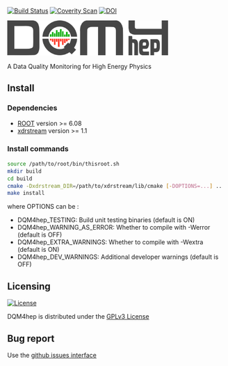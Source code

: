 [![Build Status](https://travis-ci.org/DQM4hep/dqm4hep.svg?branch=master)](https://travis-ci.org/DQM4hep/dqm4hep)
[![Coverity Scan](https://scan.coverity.com/projects/13354/badge.svg)](https://scan.coverity.com/projects/dqm4hep-dqm4hep)
[![DOI](https://zenodo.org/badge/49281419.svg)](https://zenodo.org/badge/latestdoi/49281419)


<img src="icons/logo/png/dqm4hep-logo_dark.png" height="80" width="370" /> 

A Data Quality Monitoring for High Energy Physics

## Install

### Dependencies

* [ROOT](http://root.cern.ch) version >= 6.08
* [xdrstream](https://github.com/dqm4hep/xdrstream) version >= 1.1

### Install commands

```bash
source /path/to/root/bin/thisroot.sh
mkdir build
cd build
cmake -Dxdrstream_DIR=/path/to/xdrstream/lib/cmake [-DOPTIONS=...] ..
make install
```

where OPTIONS can be :
- DQM4hep_TESTING: Build unit testing binaries (default is ON)
- DQM4hep_WARNING_AS_ERROR: Whether to compile with -Werror (default is OFF)
- DQM4hep_EXTRA_WARNINGS: Whether to compile with -Wextra (default is ON)
- DQM4hep_DEV_WARNINGS: Additional developer warnings (default is OFF)

## Licensing

[![License](https://www.gnu.org/graphics/gplv3-127x51.png)](https://www.gnu.org/licenses/gpl-3.0.en.html)

DQM4hep is distributed under the [GPLv3 License](http://www.gnu.org/licenses/gpl-3.0.en.html) 

## Bug report

Use the [github issues interface](https://github.Com/DQM4hep/DQM4hep/issues)
